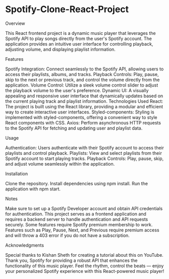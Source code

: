 # Spotify-Clone-React-Project

Overview

This React frontend project is a dynamic music player that leverages the Spotify API to play songs directly from the user's Spotify account. The application provides an intuitive user interface for controlling playback, adjusting volume, and displaying playlist information.

Features

Spotify Integration: Connect seamlessly to the Spotify API, allowing users to access their playlists, albums, and tracks.
Playback Controls: Play, pause, skip to the next or previous track, and control the volume directly from the application.
Volume Control: Utilize a sleek volume control slider to adjust the playback volume to the user's preference.
Dynamic UI: A visually appealing and responsive user interface that dynamically updates based on the current playing track and playlist information.
Technologies Used
React: The project is built using the React library, providing a modular and efficient way to create interactive user interfaces.
Styled-components: Styling is implemented with styled-components, offering a convenient way to style React components with CSS.
Axios: Perform asynchronous HTTP requests to the Spotify API for fetching and updating user and playlist data.

Usage

Authentication: Users authenticate with their Spotify account to access their playlists and control playback.
Playlists: View and select playlists from their Spotify account to start playing tracks.
Playback Controls: Play, pause, skip, and adjust volume seamlessly within the application.

Installation

Clone the repository.
Install dependencies using npm install.
Run the application with npm start.

Notes

Make sure to set up a Spotify Developer account and obtain API credentials for authentication.
This project serves as a frontend application and requires a backend server to handle authentication and API requests securely.
Some features require Spotify premium membership to work. Features such as Play, Pause, Next, and Previous require premium access and will throw a 403 error if you do not have a subscription.

Acknowledgments

Special thanks to Kishan Sheth for creating a tutorial about this on YouTube. Thank you, Spotify for providing a robust API that enhances the functionality of this music player.
Feel the rhythm, control the beats — enjoy your personalized Spotify experience with this React-powered music player!

